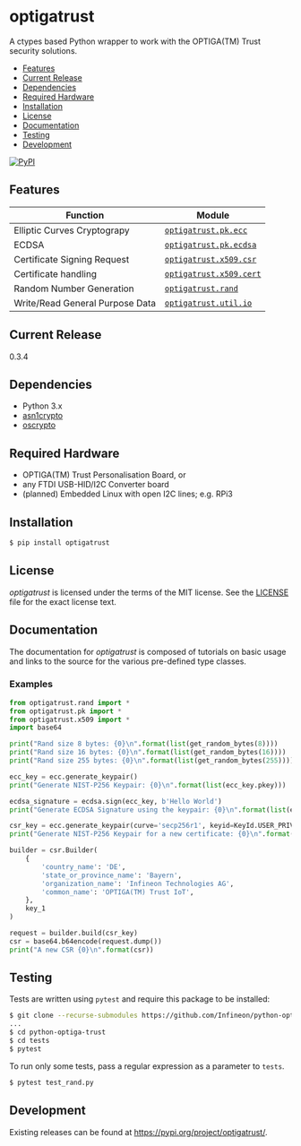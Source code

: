 # optigatrust

A ctypes based Python wrapper to work with the OPTIGA(TM) Trust security solutions.

 - [Features](#features)
 - [Current Release](#current-release)
 - [Dependencies](#dependencies)
 - [Required Hardware](#required-hardware)
 - [Installation](#installation)
 - [License](#license)
 - [Documentation](#documentation)
 - [Testing](#testing)
 - [Development](#development)

[![PyPI](https://img.shields.io/pypi/v/optigatrust.svg)](https://pypi.org/project/optigatrust/)

## Features

| Function                    | Module                                      |
| --------------------------- | ------------------------------------------- | 
| Elliptic Curves Cryptograpy | [`optigatrust.pk.ecc`](lib/optigatrust/pk/ecc.py)       | 
| ECDSA                       | [`optigatrust.pk.ecdsa`](lib/optigatrust/pk/ecdsa.py)       | 
| Certificate Signing Request | [`optigatrust.x509.csr`](lib/optigatrust/x509/csr.py)     |
| Certificate handling        | [`optigatrust.x509.cert`](lib/optigatrust/x509/cert.py)     | 
| Random Number Generation    | [`optigatrust.rand`](lib/optigatrust/rand/__init__.py)       | 
| Write/Read General Purpose Data | [`optigatrust.util.io`](lib/optigatrust/util/io.py)       | 

## Current Release

0.3.4

## Dependencies

 - Python 3.x 
 - [asn1crypto](https://github.com/wbond/asn1crypto)
 - [oscrypto](https://github.com/wbond/oscrypto)
 
## Required Hardware

- OPTIGA(TM) Trust Personalisation Board, or
- any FTDI USB-HID/I2C Converter board
- (planned) Embedded Linux with open I2C lines; e.g. RPi3

## Installation

```bash
$ pip install optigatrust
```

## License

*optigatrust* is licensed under the terms of the MIT license. See the
[LICENSE](LICENSE) file for the exact license text.

## Documentation

The documentation for *optigatrust* is composed of tutorials on basic usage and
links to the source for the various pre-defined type classes.

### Examples

```python
from optigatrust.rand import *
from optigatrust.pk import *
from optigatrust.x509 import *
import base64

print("Rand size 8 bytes: {0}\n".format(list(get_random_bytes(8))))
print("Rand size 16 bytes: {0}\n".format(list(get_random_bytes(16))))
print("Rand size 255 bytes: {0}\n".format(list(get_random_bytes(255))))

ecc_key = ecc.generate_keypair()
print("Generate NIST-P256 Keypair: {0}\n".format(list(ecc_key.pkey)))

ecdsa_signature = ecdsa.sign(ecc_key, b'Hello World')
print("Generate ECDSA Signature using the keypair: {0}\n".format(list(ecdsa_signature.signature)))

csr_key = ecc.generate_keypair(curve='secp256r1', keyid=KeyId.USER_PRIVKEY_3)
print("Generate NIST-P256 Keypair for a new certificate: {0}\n".format(list(csr_key.pkey)))

builder = csr.Builder(
	{
		'country_name': 'DE',
		'state_or_province_name': 'Bayern',
		'organization_name': 'Infineon Technologies AG',
		'common_name': 'OPTIGA(TM) Trust IoT',
	},
	key_1
)

request = builder.build(csr_key)
csr = base64.b64encode(request.dump())
print("A new CSR {0}\n".format(csr))

```

## Testing

Tests are written using `pytest` and require this package to be installed:

```bash
$ git clone --recurse-submodules https://github.com/Infineon/python-optiga-trust
...
$ cd python-optiga-trust
$ cd tests
$ pytest
```

To run only some tests, pass a regular expression as a parameter to `tests`.

```bash
$ pytest test_rand.py
```

## Development

Existing releases can be found at https://pypi.org/project/optigatrust/.
